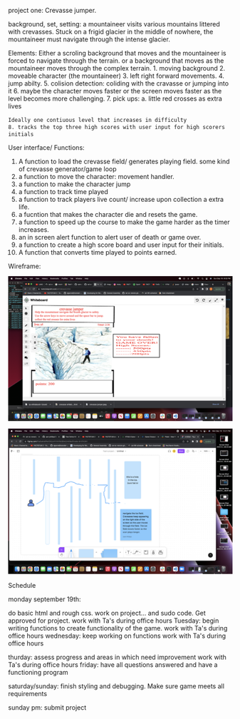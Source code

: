project one: Crevasse jumper.

background, set, setting: a mountaineer visits various mountains littered with crevasses. Stuck on a frigid glacier in the middle of nowhere, the mountaineer must navigate through the intense glacier. 

Elements: Either a scroling background that moves and the mountaineer is forced to navigate through the terrain. or a background that moves as the mountaineer moves through the complex terrain. 
    1. moving background
    2. moveable character (the mountaineer)
    3. left right forward movements.
    4. jump abilty. 
    5. colision detection: coliding with the cravasse or jumping into it
    6. maybe the character moves faster or the screen moves faster as the level becomes more challenging.
    7. pick ups:
        a. little red crosses as extra lives
        
    Ideally one contiuous level that increases in difficulty
    8. tracks the top three high scores with user input for high scorers initials


User interface/ Functions:

1. A function to load the crevasse field/ generates playing field. some kind of crevasse generator/game loop
2. a function to move the character: movement handler. 
3. a function to make the character jump
4. a function to track time played
5. a function to track players live count/ increase upon collection a extra life.
6. a fucntion that makes the character die and resets the game.
7. a function to speed up the course to make the game harder as the timer increases.
8. an in screen alert function to alert user of death or game over.
9. a function to create a high score board and user input for their initials.
10. A function that converts time played to points earned.

Wireframe:

![Screenshot_preview_wireframe](./Wireframe_screenshot.png)

![GameScreen_screenshot}](GameScreen_screenshot.png)

Schedule

monday september 19th:

do basic html and rough css.
work on project... and sudo code. 
Get approved for project.
work with Ta's during office hours
Tuesday: begin writing functions to create functionality of the game.
work  with Ta's during office hours
wednesday: keep working on functions
work with Ta's during office hours

thurday: assess progress and areas in which need improvement
work with Ta's during office hours
friday: have all questions answered and have a functioning program

saturday/sunday: finish styling and debugging. Make sure game meets all requirements 

sunday pm: submit project